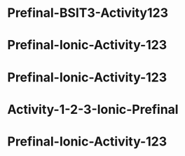 # Prefinal-BSIT3-Activity123
# Prefinal-Ionic-Activity-123
# Prefinal-Ionic-Activity-123
# Activity-1-2-3-Ionic-Prefinal
# Prefinal-Ionic-Activity-123
